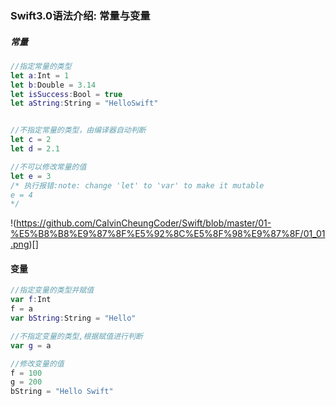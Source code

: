 ### Swift3.0语法介绍: 常量与变量

##### 常量

```Swift
//指定常量的类型
let a:Int = 1
let b:Double = 3.14
let isSuccess:Bool = true
let aString:String = "HelloSwift"


//不指定常量的类型，由编译器自动判断
let c = 2
let d = 2.1

//不可以修改常量的值
let e = 3
/* 执行报错:note: change 'let' to 'var' to make it mutable
e = 4
*/

```

!(https://github.com/CalvinCheungCoder/Swift/blob/master/01-%E5%B8%B8%E9%87%8F%E5%92%8C%E5%8F%98%E9%87%8F/01_01.png)[]

#### 变量

```Swift
//指定变量的类型并赋值
var f:Int
f = a
var bString:String = "Hello"

//不指定变量的类型,根据赋值进行判断
var g = a

//修改变量的值
f = 100
g = 200
bString = "Hello Swift"

```

